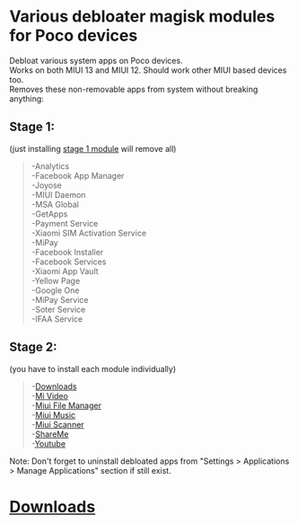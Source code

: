 # Various debloater magisk modules for Poco devices  
 Debloat various system apps on Poco devices.  
 Works on both MIUI 13 and MIUI 12. Should work other MIUI based devices too.   
 Removes these non-removable apps from system without breaking anything:  
## Stage 1:  
(just installing [stage 1 module](https://github.com/symbuzzer/Poco-Debloater-Magisk-Modules/tree/main/stage%201) will remove all)  
  > -Analytics  
  > -Facebook App Manager  
  > -Joyose  
  > -MIUI Daemon  
  > -MSA Global  
  > -GetApps  
  > -Payment Service  
  > -Xiaomi SIM Activation Service  
  > -MiPay  
  > -Facebook Installer  
  > -Facebook Services  
  > -Xiaomi App Vault  
  > -Yellow Page  
  > -Google One  
  > -MiPay Service  
  > -Soter Service  
  > -IFAA Service  
## Stage 2:  
(you have to install each module individually)  
  > -[Downloads](https://github.com/symbuzzer/Poco-Debloater-Magisk-Modules/tree/main/stage%202%20-%20downloads)  
  > -[Mi Video](https://github.com/symbuzzer/Poco-Debloater-Magisk-Modules/tree/main/stage%202%20-%20mi%20video)  
  > -[Miui File Manager](https://github.com/symbuzzer/Poco-Debloater-Magisk-Modules/tree/main/stage%202%20-%20miui%20file%20manager)  
  > -[Miui Music](https://github.com/symbuzzer/Poco-Debloater-Magisk-Modules/tree/main/stage%202%20-%20miui%20music)  
  > -[Miui Scanner](https://github.com/symbuzzer/Poco-Debloater-Magisk-Modules/tree/main/stage%202%20-%20miui%20scanner)  
  > -[ShareMe](https://github.com/symbuzzer/Poco-Debloater-Magisk-Modules/tree/main/stage%202%20-%20shareme)  
  > -[Youtube](https://github.com/symbuzzer/Poco-Debloater-Magisk-Modules/tree/main/stage%202%20-%20youtube)  
 
 Note: Don't forget to uninstall debloated apps from "Settings > Applications > Manage Applications" section if still exist.  
 
# [Downloads](https://github.com/symbuzzer/Poco-Debloater-Magisk-Modules/releases)
